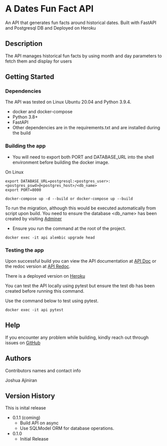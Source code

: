 # A Dates Fun Fact API

An API that generates fun facts around historical dates. Built with FastAPI and Postgresql DB and Deployed on Heroku

## Description

The API manages historical fun facts by using month and day parameters to fetch them and display for users

## Getting Started

### Dependencies

The API was tested on Linux Ubuntu 20.04 and Python 3.9.4.

- docker and docker-compose
- Python 3.8+
- FastAPI
- Other dependencies are in the requirements.txt and are installed during the build

### Building the app

- You will need to export both PORT and DATABASE_URL into the shell environment before building the docker image.

On Linux

```
export DATABASE_URL=postgresql:<postgres_user>:<postgres_pswd>@<postgres_host>/<db_name>
export PORT=8000

docker-compose up -d --build or docker-compose up --build
```

To run the migration, although this would be executed automatically from script upon build.
You need to ensure the database <db_name> has been created by visiting [Adminer](http://localhost:8080)

- Ensure you run the command at the root of the project.

```
docker exec -it api alembic upgrade head
```

### Testing the app

Upon successful build you can view the API documentation at [API Doc](http://localhost:8000) or the redoc version at [API Redoc](http://localhost:8000/documentation).

There is a deployed version on [Heroku](https://dates-facts-api.herokuapp.com)

You can test the API locally using pytest but ensure the test db has been created before running this command.

Use the command below to test using pytest.

```
docker exec -it api pytest
```

## Help

If you encounter any problem while building, kindly reach out through issues on [GitHub](https://github.com/joshajiniran/dates-api.git)

## Authors

Contributors names and contact info

Joshua Ajiniran

## Version History

This is inital release

- 0.1.1 (coming)
  - Build API on async
  - Use SQLModel ORM for database operations.
- 0.1.0
  - Initial Release
